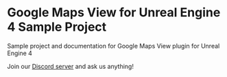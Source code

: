 # Google Maps View for Unreal Engine 4 Sample Project

Sample project and documentation for Google Maps View plugin for Unreal Engine 4

Join our [Discord server](https://discord.gg/SuJP9fY) and ask us anything!
